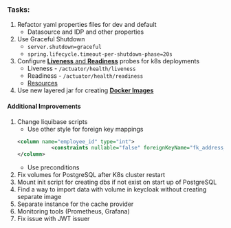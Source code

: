 ### Tasks:

1. Refactor yaml properties files for dev and default
    * Datasource and IDP and other properties
1. Use Graceful Shutdown
    * ```server.shutdown=graceful```
    * ```spring.lifecycle.timeout-per-shutdown-phase=20s```
1. Configure [**Liveness** and **Readiness**](https://spring.io/blog/2020/03/25/liveness-and-readiness-probes-with-spring-boot) probes for k8s deployments
    * Liveness - ```/actuator/health/liveness```
    * Readiness - ```/actuator/health/readiness```
    * [Resources](https://docs.spring.io/spring-boot/docs/2.3.0.BUILD-SNAPSHOT/reference/html/production-ready-features.html#production-ready-kubernetes-probes)
1. Use new layered jar for creating [**Docker Images**](https://spring.io/blog/2020/01/27/creating-docker-images-with-spring-boot-2-3-0-m1)
#### Additional Improvements
1. Change liquibase scripts
    * Use other style for foreign key mappings
    ```xml
   <column name="employee_id" type="int">
               <constraints nullable="false" foreignKeyName="fk_address_employee" references="employee(id)"/>
   </column>
   ```
    * Use preconditions
1. Fix volumes for PostgreSQL after K8s cluster restart
1. Mount init script for creating dbs if not exist on start up of PostgreSQL
1. Find a way to import data with volume in keycloak without creating separate image
1. Separate instance for the cache provider
1. Monitoring tools (Prometheus, Grafana)
1. Fix issue with JWT issuer

